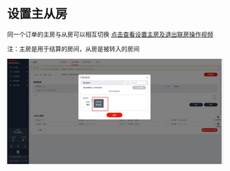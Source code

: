 # 设置主从房

同一个订单的主房与从房可以相互切换  [点击查看设置主房及退出联房操作视频](https://crs-pms-vidio.oss-cn-beijing.aliyuncs.com/%E8%AE%BE%E7%BD%AE%E4%B8%BB%E6%88%BFor%E9%80%80%E5%87%BA%E8%81%94%E6%88%BF.mp4)

注：主房是用于结算的房间，从房是被转入的房间

![](../../../.gitbook/assets/image%20%281047%29.png)

